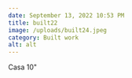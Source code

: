 ```yaml
---
date: September 13, 2022 10:53 PM
title: built22
image: /uploads/built24.jpeg
category: Built work
alt: alt
---
```

C﻿asa 10"